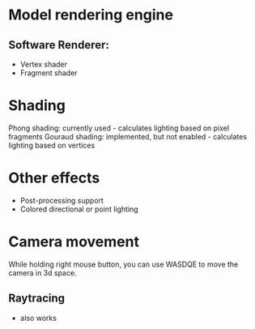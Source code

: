 # Model rendering engine

## Software Renderer:
- Vertex shader
- Fragment shader
# Shading
Phong shading: currently used - calculates lighting based on pixel fragments
Gouraud shading: implemented, but not enabled - calculates lighting based on vertices
# Other effects
- Post-processing support
- Colored directional or point lighting
# Camera movement
While holding right mouse button, you can use WASDQE to move the camera in 3d space. 

## Raytracing
- also works
